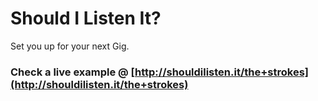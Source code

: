 Should I Listen It?
============

Set you up for your next Gig.

### Check a live example @ [http://shouldilisten.it/the+strokes](http://shouldilisten.it/the+strokes)
